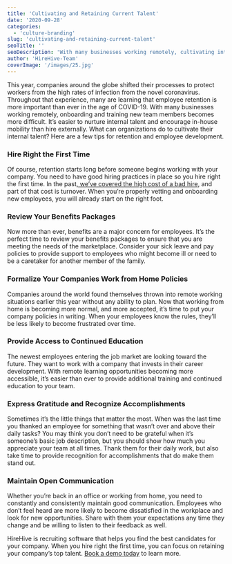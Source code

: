 ```yaml
---
title: 'Cultivating and Retaining Current Talent'
date: '2020-09-28'
categories:
  - 'culture-branding'
slug: 'cultivating-and-retaining-current-talent'
seoTitle: ''
seoDescription: 'With many businesses working remotely, cultivating internal talent and encouraging in-house mobility might now be a better solution than hiring externally.'
author: 'HireHive-Team'
coverImage: '/images/25.jpg'
---
```


This year, companies around the globe shifted their processes to protect workers from the high rates of infection from the novel coronavirus. Throughout that experience, many are learning that employee retention is more important than ever in the age of COVID-19. With many businesses working remotely, onboarding and training new team members becomes more difficult. It’s easier to nurture internal talent and encourage in-house mobility than hire externally. What can organizations do to cultivate their internal talent? Here are a few tips for retention and employee development.

### **Hire Right the First Time**

Of course, retention starts long before someone begins working with your company. You need to have good hiring practices in place so you hire right the first time. In the past[, we’ve covered the high cost of a bad hire](https://hirehive.com/high-cost-of-bad-hire/), and part of that cost is turnover. When you’re properly vetting and onboarding new employees, you will already start on the right foot.

### **Review Your Benefits Packages**

Now more than ever, benefits are a major concern for employees. It’s the perfect time to review your benefits packages to ensure that you are meeting the needs of the marketplace. Consider your sick leave and pay policies to provide support to employees who might become ill or need to be a caretaker for another member of the family.

### **Formalize Your Companies Work from Home Policies**

Companies around the world found themselves thrown into remote working situations earlier this year without any ability to plan. Now that working from home is becoming more normal, and more accepted, it’s time to put your company policies in writing. When your employees know the rules, they’ll be less likely to become frustrated over time.

### **Provide Access to Continued Education**

The newest employees entering the job market are looking toward the future. They want to work with a company that invests in their career development. With remote learning opportunities becoming more accessible, it’s easier than ever to provide additional training and continued education to your team.

### **Express Gratitude and Recognize Accomplishments**

Sometimes it’s the little things that matter the most. When was the last time you thanked an employee for something that wasn’t over and above their daily tasks? You may think you don’t need to be grateful when it’s someone’s basic job description, but you should show how much you appreciate your team at all times. Thank them for their daily work, but also take time to provide recognition for accomplishments that do make them stand out.

### **Maintain Open Communication**

Whether you’re back in an office or working from home, you need to constantly and consistently maintain good communication. Employees who don’t feel heard are more likely to become dissatisfied in the workplace and look for new opportunities. Share with them your expectations any time they change and be willing to listen to their feedback as well.

HireHive is recruiting software that helps you find the best candidates for your company. When you hire right the first time, you can focus on retaining your company’s top talent. [Book a demo today](https://calendly.com/maelledefrancesco/hirehive-demo) to learn more.
